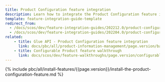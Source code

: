 ```yaml
---
title: Product Configuration feature integration
description: Learn how to integrate the Product Configuration feature into a Spryker project.
template: feature-integration-guide-template
redirect_from:
  - /docs/scos/dev/feature-integration-guides/202212.0/product-configuration-feature-integration.html
  - /docs/scos/dev/feature-integration-guides/202204.0/product-configuration-feature-integration.htm
related:
    - title: Glue API - Product Configuration feature integration
      link: docs/pbc/all/product-information-management/page.version/base-shop/install-and-upgrade/install-glue-api/install-the-product-configuration-glue-api.html
    - title: Configurable Product feature walkthrough
      link: docs/scos/dev/feature-walkthroughs/page.version/configurable-product-feature-walkthrough/configurable-product-feature-walkthrough.html
---
```


{% include pbc/all/install-features/{{page.version}}/install-the-product-configuration-feature.md %} <!-- To edit, see /_includes/pbc/all/install-features/202212.0/install-the-product-configuration-feature.md -->
